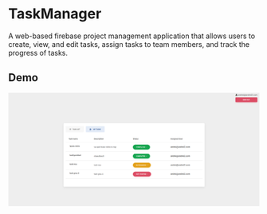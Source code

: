 # TaskManager
A web-based firebase project management application that allows users to create, view, and edit tasks, assign tasks to team members, and track the progress of tasks.

## Demo

![demo2](https://github.com/lvl-Unknown/TaskManager/blob/main/demo%20images/demo2.png)  
